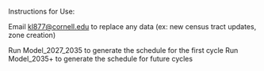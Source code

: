 Instructions for Use:

Email kl877@cornell.edu to replace any data (ex: new census tract updates, zone creation)

Run Model_2027_2035 to generate the schedule for the first cycle
Run Model_2035+ to generate the schedule for future cycles